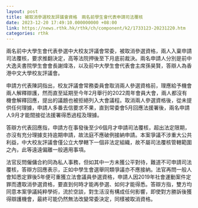 ```yaml
---
layout: post
title: 被取消參選校友評議會資格　兩名前學生會代表申請司法覆核
date: 2023-12-20 17:49:10.000000000 +08:00
link: https://news.rthk.hk/rthk/ch/component/k2/1733123-20231220.htm
categories: rthk
---
```


兩名前中大學生會代表參選中大校友評議會常委，被取消參選資格，兩人入稟申請司法覆核，要求推翻決定，高等法院押後至下月底前裁決。兩名申請人分別是前中大逸夫書院學生會會長謝煒洛，以及前中大學生會代表會主席孫昊賢，答辯人為香港中文大學校友評議會。

申請方代表陳詞指出，校友評議會常務委員會取消兩人參選資格前，理應給予機會兩人解釋辯護，然而直至延期至今年2月舉行的2022周年會員大會，兩人都沒有機會解釋回應，提出的議題也被拒絕列入大會議程。取消兩人參選資格後，從未提供任何理據，申請人多番去信要求不果，直到常委會5月回應法援署後，兩名申請人9月才能間接從法援署得悉過程及理據。

答辯方代表回應指，申請方在事發後至少6個月才申請司法覆核，超出法定限期，亦沒有充分理據支持逾期申請，故法庭不應破例接納申請。本案爭議不涉重大公共利益，中大校友評議會僅公立大學轄下一個非法定組織，故不屬司法覆核管轄範圍之內，此等遠遠偏離一般適用事項。

法官反問僱傭合約同為私人事務，但如其中一方未獲公平對待，難道不可申請司法覆核，答辯方回應表示，正如中學生會選舉同類爭議亦不應接納。法官再問一般人會知悉定罪後5年便可重獲立法會議員參選資格，申請人因2019年社會運動案件定罪而遭取消參選資格，要直到何時才能再參選、如何才能得悉。答辯方指，雙方均同意本案爭議純粹學術，流於空談，對生活沒有構成任何影響，即使對方勝訴後獲得辯護機會，最終可能仍然無法改變常委決定，同樣被取消資格。
